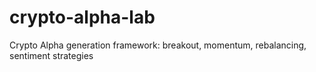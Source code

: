 # crypto-alpha-lab
Crypto Alpha generation framework: breakout, momentum, rebalancing, sentiment strategies
